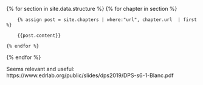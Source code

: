---
---
<head>
    <link href="/css/print.css" rel="stylesheet" type="text/css" />
    
</head>

<body>

{% for section in site.data.structure %}
    {% for chapter in section %}
        
        {% assign post = site.chapters | where:"url", chapter.url  | first %}

        {{post.content}}

    {% endfor %}
{% endfor %}

<script src="https://unpkg.com/pagedjs/dist/paged.polyfill.js"></script>

<!-->
Seems relevant and useful: https://www.edrlab.org/public/slides/dps2019/DPS-s6-1-Blanc.pdf
<!-->


</body>